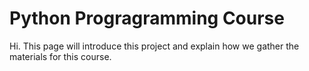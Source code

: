 # Python Progragramming Course
Hi. This page will introduce this project and explain how we gather the materials for this course. 